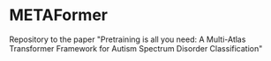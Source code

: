 # METAFormer
Repository to the paper "Pretraining is all you need: A Multi-Atlas Transformer Framework for Autism Spectrum Disorder Classification"
